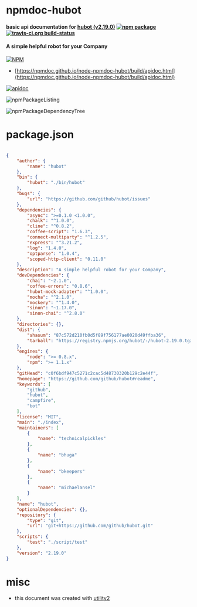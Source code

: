 # npmdoc-hubot

#### basic api documentation for  [hubot (v2.19.0)](https://github.com/github/hubot#readme)  [![npm package](https://img.shields.io/npm/v/npmdoc-hubot.svg?style=flat-square)](https://www.npmjs.org/package/npmdoc-hubot) [![travis-ci.org build-status](https://api.travis-ci.org/npmdoc/node-npmdoc-hubot.svg)](https://travis-ci.org/npmdoc/node-npmdoc-hubot)

#### A simple helpful robot for your Company

[![NPM](https://nodei.co/npm/hubot.png?downloads=true&downloadRank=true&stars=true)](https://www.npmjs.com/package/hubot)

- [https://npmdoc.github.io/node-npmdoc-hubot/build/apidoc.html](https://npmdoc.github.io/node-npmdoc-hubot/build/apidoc.html)

[![apidoc](https://npmdoc.github.io/node-npmdoc-hubot/build/screenCapture.buildCi.browser.%252Ftmp%252Fbuild%252Fapidoc.html.png)](https://npmdoc.github.io/node-npmdoc-hubot/build/apidoc.html)

![npmPackageListing](https://npmdoc.github.io/node-npmdoc-hubot/build/screenCapture.npmPackageListing.svg)

![npmPackageDependencyTree](https://npmdoc.github.io/node-npmdoc-hubot/build/screenCapture.npmPackageDependencyTree.svg)



# package.json

```json

{
    "author": {
        "name": "hubot"
    },
    "bin": {
        "hubot": "./bin/hubot"
    },
    "bugs": {
        "url": "https://github.com/github/hubot/issues"
    },
    "dependencies": {
        "async": ">=0.1.0 <1.0.0",
        "chalk": "^1.0.0",
        "cline": "^0.8.2",
        "coffee-script": "1.6.3",
        "connect-multiparty": "^1.2.5",
        "express": "^3.21.2",
        "log": "1.4.0",
        "optparse": "1.0.4",
        "scoped-http-client": "0.11.0"
    },
    "description": "A simple helpful robot for your Company",
    "devDependencies": {
        "chai": "~2.1.0",
        "coffee-errors": "0.8.6",
        "hubot-mock-adapter": "^1.0.0",
        "mocha": "^2.1.0",
        "mockery": "^1.4.0",
        "sinon": "~1.17.0",
        "sinon-chai": "^2.8.0"
    },
    "directories": {},
    "dist": {
        "shasum": "87c572d210fb0d5f89f756177ae0020d49ffba36",
        "tarball": "https://registry.npmjs.org/hubot/-/hubot-2.19.0.tgz"
    },
    "engines": {
        "node": ">= 0.8.x",
        "npm": ">= 1.1.x"
    },
    "gitHead": "c0f6bdf947c5271c2cac5d48730320b129c2e44f",
    "homepage": "https://github.com/github/hubot#readme",
    "keywords": [
        "github",
        "hubot",
        "campfire",
        "bot"
    ],
    "license": "MIT",
    "main": "./index",
    "maintainers": [
        {
            "name": "technicalpickles"
        },
        {
            "name": "bhuga"
        },
        {
            "name": "bkeepers"
        },
        {
            "name": "michaelansel"
        }
    ],
    "name": "hubot",
    "optionalDependencies": {},
    "repository": {
        "type": "git",
        "url": "git+https://github.com/github/hubot.git"
    },
    "scripts": {
        "test": "./script/test"
    },
    "version": "2.19.0"
}
```



# misc
- this document was created with [utility2](https://github.com/kaizhu256/node-utility2)
